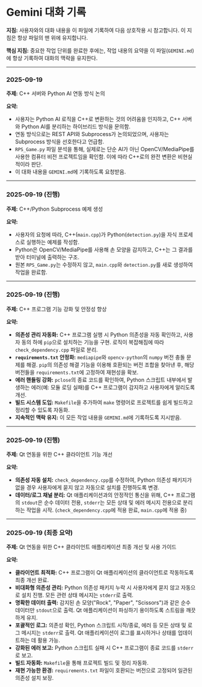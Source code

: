 # Gemini 대화 기록

**지침:** 사용자와의 대화 내용을 이 파일에 기록하여 다음 상호작용 시 참고합니다. 이 지침은 항상 파일의 맨 위에 유지합니다.

**핵심 지침:** 중요한 작업 단위를 완료한 후에는, 작업 내용의 요약을 이 파일(`GEMINI.md`)에 항상 기록하여 대화의 맥락을 유지한다.

---

### 2025-09-19

**주제:** C++ 서버와 Python AI 연동 방식 논의

**요약:**
*   사용자는 Python AI 로직을 C++로 변환하는 것의 어려움을 인지하고, C++ 서버와 Python AI를 분리하는 하이브리드 방식을 문의함.
*   연동 방식으로는 REST API와 Subprocess가 논의되었으며, 사용자는 Subprocess 방식을 선호한다고 언급함.
*   `RPS_Game.py` 파일 분석을 통해, 실제로는 단순 AI가 아닌 OpenCV/MediaPipe를 사용한 컴퓨터 비전 프로젝트임을 확인함. 이에 따라 C++로의 완전 변환은 비현실적이라 판단.
*   이 대화 내용을 `GEMINI.md`에 기록하도록 요청받음.

---

### 2025-09-19 (진행)

**주제:** C++/Python Subprocess 예제 생성

**요약:**
*   사용자의 요청에 따라, C++(`main.cpp`)가 Python(`detection.py`)을 자식 프로세스로 실행하는 예제를 작성함.
*   Python은 OpenCV/MediaPipe를 사용해 손 모양을 감지하고, C++는 그 결과를 받아 터미널에 출력하는 구조.
*   원본 `RPS_Game.py`는 수정하지 않고, `main.cpp`와 `detection.py`를 새로 생성하여 작업을 완료함.

---

### 2025-09-19 (진행)

**주제:** C++ 프로그램 기능 강화 및 안정성 향상

**요약:**
*   **의존성 관리 자동화:** C++ 프로그램 실행 시 Python 의존성을 자동 확인하고, 사용자 동의 하에 `pip`으로 설치하는 기능을 구현. 로직이 복잡해짐에 따라 `check_dependency.cpp` 파일로 분리.
*   **`requirements.txt` 안정화:** `mediapipe`와 `opencv-python`의 `numpy` 버전 충돌 문제를 해결. `pip`의 의존성 해결 기능을 이용해 호환되는 버전 조합을 찾아낸 후, 해당 버전들을 `requirements.txt`에 고정하여 재현성을 확보.
*   **에러 핸들링 강화:** `pclose`의 종료 코드를 확인하여, Python 스크립트 내부에서 발생하는 에러(예: 모듈 로딩 실패)를 C++ 프로그램이 감지하고 사용자에게 알리도록 개선.
*   **빌드 시스템 도입:** `Makefile`을 추가하여 `make` 명령어로 프로젝트를 쉽게 빌드하고 정리할 수 있도록 자동화.
*   **지속적인 맥락 유지:** 이 모든 작업 내용을 `GEMINI.md`에 기록하도록 지시받음.

---

### 2025-09-19 (진행)

**주제:** Qt 연동을 위한 C++ 클라이언트 기능 개선

**요약:**
*   **의존성 자동 설치:** `check_dependency.cpp`를 수정하여, Python 의존성 패키지가 없을 경우 사용자에게 묻지 않고 자동으로 설치를 진행하도록 변경.
*   **데이터/로그 채널 분리:** Qt 애플리케이션과의 안정적인 통신을 위해, C++ 프로그램의 `stdout`은 순수 데이터 전용, `stderr`는 모든 상태 및 에러 메시지 전용으로 분리하는 작업을 시작. (`check_dependency.cpp`에 적용 완료, `main.cpp`에 적용 중)

---

### 2025-09-19 (최종 요약)

**주제:** Qt 연동을 위한 C++ 클라이언트 애플리케이션 최종 개선 및 사용 가이드

**요약:**
*   **클라이언트 최적화:** C++ 프로그램이 Qt 애플리케이션의 클라이언트로 작동하도록 최종 개선 완료.
*   **비대화형 의존성 관리:** Python 의존성 패키지 누락 시 사용자에게 묻지 않고 자동으로 설치 진행. 모든 관련 상태 메시지는 `stderr`로 출력.
*   **명확한 데이터 출력:** 감지된 손 모양("Rock", "Paper", "Scissors")과 같은 순수 데이터만 `stdout`으로 출력. Qt 애플리케이션이 파싱하기 용이하도록 스트림을 깨끗하게 유지.
*   **포괄적인 로그:** 의존성 확인, Python 스크립트 시작/종료, 에러 등 모든 상태 및 로그 메시지는 `stderr`로 출력. Qt 애플리케이션이 로그를 표시하거나 상태를 업데이트하는 데 활용 가능.
*   **강화된 에러 보고:** Python 스크립트 실패 시 C++ 프로그램이 종료 코드를 `stderr`로 보고.
*   **빌드 자동화:** `Makefile`을 통해 프로젝트 빌드 및 정리 자동화.
*   **재현 가능한 환경:** `requirements.txt` 파일이 호환되는 버전으로 고정되어 일관된 의존성 설치 보장.

